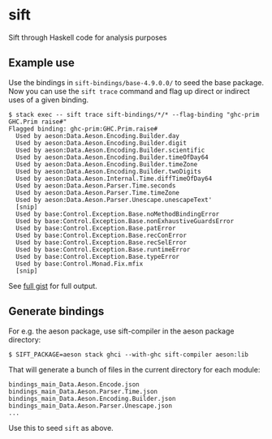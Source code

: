 # sift
Sift through Haskell code for analysis purposes

## Example use

Use the bindings in `sift-bindings/base-4.9.0.0/` to seed the base
package. Now you can use the `sift trace` command and flag up direct
or indirect uses of a given binding.

```
$ stack exec -- sift trace sift-bindings/*/* --flag-binding "ghc-prim GHC.Prim raise#"
Flagged binding: ghc-prim:GHC.Prim.raise#
  Used by aeson:Data.Aeson.Encoding.Builder.day
  Used by aeson:Data.Aeson.Encoding.Builder.digit
  Used by aeson:Data.Aeson.Encoding.Builder.scientific
  Used by aeson:Data.Aeson.Encoding.Builder.timeOfDay64
  Used by aeson:Data.Aeson.Encoding.Builder.timeZone
  Used by aeson:Data.Aeson.Encoding.Builder.twoDigits
  Used by aeson:Data.Aeson.Internal.Time.diffTimeOfDay64
  Used by aeson:Data.Aeson.Parser.Time.seconds
  Used by aeson:Data.Aeson.Parser.Time.timeZone
  Used by aeson:Data.Aeson.Parser.Unescape.unescapeText'
  [snip]
  Used by base:Control.Exception.Base.noMethodBindingError
  Used by base:Control.Exception.Base.nonExhaustiveGuardsError
  Used by base:Control.Exception.Base.patError
  Used by base:Control.Exception.Base.recConError
  Used by base:Control.Exception.Base.recSelError
  Used by base:Control.Exception.Base.runtimeError
  Used by base:Control.Exception.Base.typeError
  Used by base:Control.Monad.Fix.mfix
  [snip]
```

See
[full gist](https://gist.github.com/chrisdone/143b7bcc1fe21a1cde5d5ce0051f0016)
for full output.

## Generate bindings

For e.g. the aeson package, use sift-compiler in the aeson package directory:

```
$ SIFT_PACKAGE=aeson stack ghci --with-ghc sift-compiler aeson:lib
```

That will generate a bunch of files in the current directory for each
module:

```
bindings_main_Data.Aeson.Encode.json
bindings_main_Data.Aeson.Parser.Time.json
bindings_main_Data.Aeson.Encoding.Builder.json
bindings_main_Data.Aeson.Parser.Unescape.json
...
```

Use this to seed `sift` as above.
